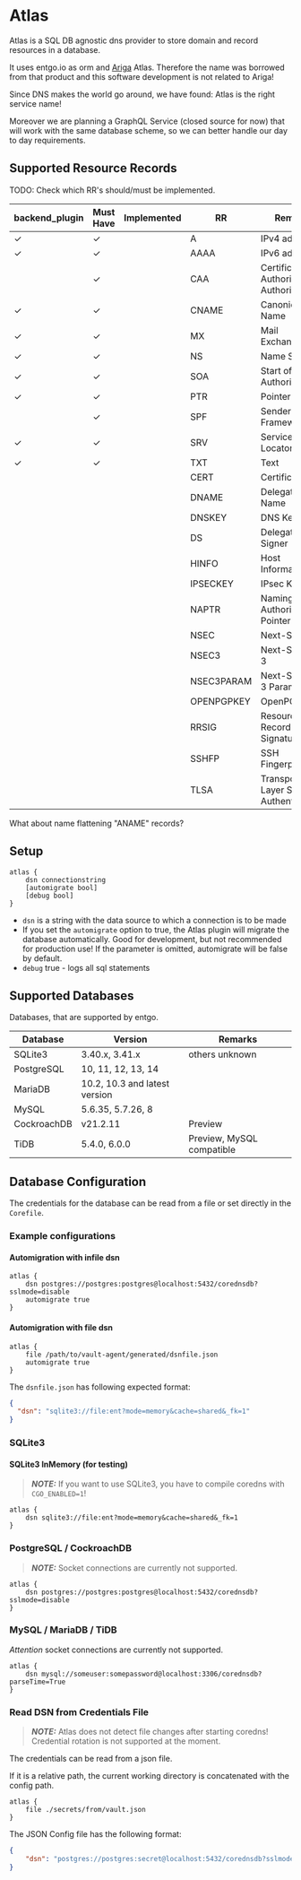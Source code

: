 # Atlas

Atlas is a SQL DB agnostic dns provider to store domain and record resources in a database.

It uses entgo.io as orm and [Ariga](https://ariga.io/) Atlas. Therefore the name was borrowed from that product and this software development is not related to Ariga!

Since DNS makes the world go around, we have found: Atlas is the right service name!

Moreover we are planning a GraphQL Service (closed source for now) that will work with the same database scheme, so we can better handle our day to day requirements.

## Supported Resource Records

TODO: Check which RR's should/must be implemented.

| backend_plugin | Must Have | Implemented | RR         | Remark                                  |
| -------------- | --------- | ----------- | ---------- | --------------------------------------- |
| ✓              | ✓         |             | A          | IPv4 address                            |
| ✓              | ✓         |             | AAAA       | IPv6 address                            |
|                | ✓         |             | CAA        | Certification Authority Authorization   |
| ✓              | ✓         |             | CNAME      | Canonical Name                          |
| ✓              | ✓         |             | MX         | Mail Exchange                           |
| ✓              | ✓         |             | NS         | Name Server                             |
| ✓              | ✓         |             | SOA        | Start of Authority                      |
| ✓              | ✓         |             | PTR        | Pointer                                 |
|                | ✓         |             | SPF        | Sender Policy Framework                 |
| ✓              | ✓         |             | SRV        | Service Locator                         |
| ✓              | ✓         |             | TXT        | Text                                    |
|                |           |             | CERT       | Certificate                             |
|                |           |             | DNAME      | Delegation Name                         |
|                |           |             | DNSKEY     | DNS Key                                 |
|                |           |             | DS         | Delegation Signer                       |
|                |           |             | HINFO      | Host Information                        |
|                |           |             | IPSECKEY   | IPsec Key                               |
|                |           |             | NAPTR      | Naming Authority Pointer                |
|                |           |             | NSEC       | Next-Secure                             |
|                |           |             | NSEC3      | Next-Secure 3                           |
|                |           |             | NSEC3PARAM | Next-Secure 3 Parameters                |
|                |           |             | OPENPGPKEY | OpenPGP Key                             |
|                |           |             | RRSIG      | Resource Record Signature               |
|                |           |             | SSHFP      | SSH Fingerprint                         |
|                |           |             | TLSA       | Transport Layer Security Authentication |

What about name flattening "ANAME" records?

## Setup

```config
atlas {
    dsn connectionstring
    [automigrate bool]
    [debug bool]
}
```

- `dsn` is a string with the data source to which a connection is to be made
- If you set the `automigrate` option to true, the Atlas plugin will migrate the database automatically. Good for development, but not recommended for production use! If the parameter is omitted, automigrate will be false by default.
- `debug` true - logs all sql statements

## Supported Databases

Databases, that are supported by entgo.

| Database    | Version                       | Remarks                   |
| ----------- | ----------------------------- | ------------------------- |
| SQLite3     | 3.40.x, 3.41.x                | others unknown            |
| PostgreSQL  | 10, 11, 12, 13, 14            |                           |
| MariaDB     | 10.2, 10.3 and latest version |                           |
| MySQL       | 5.6.35, 5.7.26, 8             |                           |
| CockroachDB | v21.2.11                      | Preview                   |
| TiDB        | 5.4.0, 6.0.0                  | Preview, MySQL compatible |

## Database Configuration

The credentials for the database can be read from a file or set directly in the `Corefile`.

### Example configurations

#### Automigration with infile dsn

```config
atlas {
    dsn postgres://postgres:postgres@localhost:5432/corednsdb?sslmode=disable
    automigrate true
}
```

#### Automigration with file dsn

```config
atlas {
    file /path/to/vault-agent/generated/dsnfile.json
    automigrate true
}
```

The `dsnfile.json` has following expected format:

```json
{
  "dsn": "sqlite3://file:ent?mode=memory&cache=shared&_fk=1"
}
```

### SQLite3

#### SQLite3 InMemory (for testing)

> **_NOTE:_** If you want to use SQLite3, you have to compile coredns with `CGO_ENABLED=1`!

```config
atlas {
    dsn sqlite3://file:ent?mode=memory&cache=shared&_fk=1
}
```

### PostgreSQL / CockroachDB

> **_NOTE:_** Socket connections are currently not supported.

```config
atlas {
    dsn postgres://postgres:postgres@localhost:5432/corednsdb?sslmode=disable
}
```

### MySQL / MariaDB / TiDB

_Attention_ socket connections are currently not supported.

```config
atlas {
    dsn mysql://someuser:somepassword@localhost:3306/corednsdb?parseTime=True
}
```

### Read DSN from Credentials File

> **_NOTE:_** Atlas does not detect file changes after starting coredns! Credential rotation is not supported at the moment.

The credentials can be read from a json file.

If it is a relative path, the current working directory is concatenated with the config path.

```config
atlas {
    file ./secrets/from/vault.json
}
```

The JSON Config file has the following format:

```json
{
    "dsn": "postgres://postgres:secret@localhost:5432/corednsdb?sslmode=disable"
}
```
